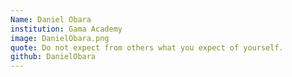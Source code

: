 ```yaml
---
Name: Daniel Obara
institution: Gama Academy
image: DanielObara.png 
quote: Do not expect from others what you expect of yourself.
github: DanielObara
---
```

